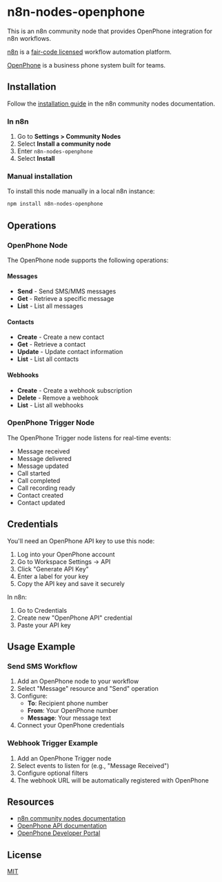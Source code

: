 # n8n-nodes-openphone

This is an n8n community node that provides OpenPhone integration for n8n workflows.

[n8n](https://n8n.io/) is a [fair-code licensed](https://docs.n8n.io/reference/license/) workflow automation platform.

[OpenPhone](https://www.openphone.com) is a business phone system built for teams.

## Installation

Follow the [installation guide](https://docs.n8n.io/integrations/community-nodes/installation/) in the n8n community nodes documentation.

### In n8n

1. Go to **Settings > Community Nodes**
2. Select **Install a community node**
3. Enter `n8n-nodes-openphone`
4. Select **Install**

### Manual installation

To install this node manually in a local n8n instance:

```bash
npm install n8n-nodes-openphone
```

## Operations

### OpenPhone Node

The OpenPhone node supports the following operations:

#### Messages
- **Send** - Send SMS/MMS messages
- **Get** - Retrieve a specific message
- **List** - List all messages

#### Contacts
- **Create** - Create a new contact
- **Get** - Retrieve a contact
- **Update** - Update contact information
- **List** - List all contacts

#### Webhooks
- **Create** - Create a webhook subscription
- **Delete** - Remove a webhook
- **List** - List all webhooks

### OpenPhone Trigger Node

The OpenPhone Trigger node listens for real-time events:

- Message received
- Message delivered
- Message updated
- Call started
- Call completed
- Call recording ready
- Contact created
- Contact updated

## Credentials

You'll need an OpenPhone API key to use this node:

1. Log into your OpenPhone account
2. Go to Workspace Settings → API
3. Click "Generate API Key"
4. Enter a label for your key
5. Copy the API key and save it securely

In n8n:
1. Go to Credentials
2. Create new "OpenPhone API" credential
3. Paste your API key

## Usage Example

### Send SMS Workflow

1. Add an OpenPhone node to your workflow
2. Select "Message" resource and "Send" operation
3. Configure:
   - **To**: Recipient phone number
   - **From**: Your OpenPhone number
   - **Message**: Your message text
4. Connect your OpenPhone credentials

### Webhook Trigger Example

1. Add an OpenPhone Trigger node
2. Select events to listen for (e.g., "Message Received")
3. Configure optional filters
4. The webhook URL will be automatically registered with OpenPhone

## Resources

- [n8n community nodes documentation](https://docs.n8n.io/integrations/community-nodes/)
- [OpenPhone API documentation](https://www.openphone.com/docs/mdx/api-reference/introduction)
- [OpenPhone Developer Portal](https://www.openphone.com/product/api)

## License

[MIT](https://github.com/treymcmeans/n8n-nodes-openphone/blob/master/LICENSE.md)
